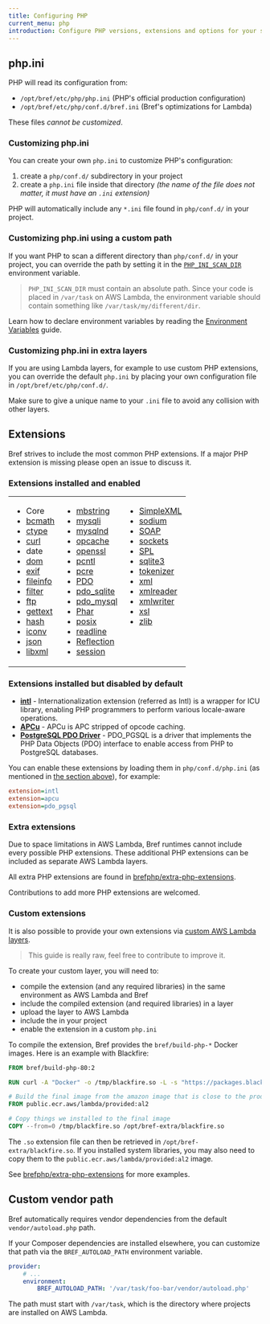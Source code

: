 ```yaml
---
title: Configuring PHP
current_menu: php
introduction: Configure PHP versions, extensions and options for your serverless application using Bref.
---
```


## php.ini

PHP will read its configuration from:

- `/opt/bref/etc/php/php.ini` (PHP's official production configuration)
- `/opt/bref/etc/php/conf.d/bref.ini` (Bref's optimizations for Lambda)

These files *cannot be customized*.

### Customizing php.ini

You can create your own `php.ini` to customize PHP's configuration:

1. create a `php/conf.d/` subdirectory in your project
1. create a `php.ini` file inside that directory _(the name of the file does not matter, it must have an `.ini` extension)_

PHP will automatically include any `*.ini` file found in `php/conf.d/` in your project.

### Customizing php.ini using a custom path

If you want PHP to scan a different directory than `php/conf.d/` in your project, you can override the path by setting it in the [`PHP_INI_SCAN_DIR`](http://php.net/manual/configuration.file.php#configuration.file.scan) environment variable.

> `PHP_INI_SCAN_DIR` must contain an absolute path. Since your code is placed in `/var/task` on AWS Lambda, the environment variable should contain something like `/var/task/my/different/dir`.

Learn how to declare environment variables by reading the [Environment Variables](variables.md) guide.

### Customizing php.ini in extra layers

If you are using Lambda layers, for example to use custom PHP extensions, you can override the default `php.ini` by placing your own configuration file in `/opt/bref/etc/php/conf.d/`.

Make sure to give a unique name to your `.ini` file to avoid any collision with other layers.

## Extensions

Bref strives to include the most common PHP extensions. If a major PHP extension is missing please open an issue to discuss it.

### Extensions installed and enabled

<table>
  <tbody>
    <tr>
      <td  align="left" valign="top">
        <ul>
        <li>Core</li>
        <li><a href="http://php.net/manual/en/book.bc.php">bcmath</a></li>
        <li><a href="http://php.net/manual/en/intro.ctype.php">ctype</a></li>
        <li><a href="http://php.net/manual/en/book.curl.php">curl</a></li>
        <li>date</li>
        <li><a href="http://php.net/manual/en/book.dom.php">dom</a></li>
        <li><a href="http://php.net/manual/en/book.exif.php">exif</a></li>
        <li><a href="http://php.net/manual/en/book.fileinfo.php">fileinfo</a></li>
        <li><a href="http://php.net/manual/en/book.filter.php">filter</a></li>
        <li><a href="http://php.net/manual/en/book.ftp.php">ftp</a></li>
        <li><a href="http://php.net/manual/en/book.gettext.php">gettext</a></li>
        <li><a href="http://php.net/manual/en/book.hash.php">hash</a></li>
        <li><a href="http://php.net/manual/en/book.iconv.php">iconv</a></li>
        <li><a href="http://php.net/manual/en/book.json.php">json</a></li>
        <li><a href="http://php.net/manual/en/book.libxml.php">libxml</a></li>
        </ul>
      </td>
      <td  align="left" valign="top">
        <ul>
        <li><a href="http://php.net/manual/en/book.mbstring.php">mbstring</a></li>
        <li><a href="http://php.net/manual/en/book.mysqli.php">mysqli</a></li>
        <li><a href="http://php.net/manual/en/book.mysqlnd.php">mysqlnd</a></li>
        <li><a href="http://php.net/manual/en/book.opcache.php">opcache</a></li>
        <li><a href="http://php.net/manual/en/book.openssl.php">openssl</a></li>
        <li><a href="http://php.net/manual/en/book.pcntl.php">pcntl</a></li>
        <li><a href="http://php.net/manual/en/book.pcre.php">pcre</a></li>
        <li><a href="http://php.net/manual/en/book.pdo.php">PDO</a></li>
        <li><a href="http://php.net/manual/en/ref.pdo-sqlite.php">pdo_sqlite</a></li>
        <li><a href="http://php.net/manual/en/ref.pdo-mysql.php">pdo_mysql</a></li>
        <li><a href="http://php.net/manual/en/book.phar.php">Phar</a></li>
        <li><a href="http://php.net/manual/en/book.posix.php">posix</a></li>
        <li><a href="http://php.net/manual/en/book.readline.php">readline</a></li>
        <li><a href="http://php.net/manual/en/book.reflection.php">Reflection</a></li>
        <li><a href="http://php.net/manual/en/book.session.php">session</a></li>
        </ul>
      </td>
      <td align="left" valign="top">
        <ul>
        <li><a href="https://php.net/manual/en/book.simplexml.php">SimpleXML</a></li>
        <li><a href="http://php.net/manual/en/book.sodium.php">sodium</a></li>
        <li><a href="http://php.net/manual/en/book.soap.php">SOAP</a></li>
        <li><a href="http://php.net/manual/en/book.sockets.php">sockets</a></li>
        <li><a href="http://php.net/manual/en/book.spl.php">SPL</a></li>
        <li><a href="http://php.net/manual/en/book.sqlite3.php">sqlite3</a></li>
        <li><a href="http://php.net/manual/en/book.tokenizer.php">tokenizer</a></li>
        <li><a href="http://php.net/manual/en/book.xml.php">xml</a></li>
        <li><a href="http://php.net/manual/en/book.xmlreader.php">xmlreader</a></li>
        <li><a href="http://php.net/manual/en/book.xmlwriter.php">xmlwriter</a></li>
        <li><a href="http://php.net/manual/en/book.xsl.php">xsl</a></li>
        <li><a href="http://php.net/manual/en/book.zlib.php">zlib</a></li>
        </ul>
      </td>
    </tr>
  </tbody>
</table>

### Extensions installed but disabled by default

- **[intl](http://php.net/manual/en/intro.intl.php)** - Internationalization extension (referred as Intl) is a wrapper for ICU library, enabling PHP programmers to perform various locale-aware operations.
- **[APCu](http://php.net/manual/en/intro.apcu.php)** - APCu is APC stripped of opcode caching.
- **[PostgreSQL PDO Driver](http://php.net/manual/en/ref.pdo-pgsql.php)** -  PDO_PGSQL is a driver that implements the PHP Data Objects (PDO) interface to enable access from PHP to PostgreSQL databases.

You can enable these extensions by loading them in `php/conf.d/php.ini` (as mentioned in [the section above](#phpini)), for example:

```ini
extension=intl
extension=apcu
extension=pdo_pgsql
```

### Extra extensions

Due to space limitations in AWS Lambda, Bref runtimes cannot include every possible PHP extensions. These additional PHP extensions can be included as separate AWS Lambda layers.

All extra PHP extensions are found in [brefphp/extra-php-extensions](https://github.com/brefphp/extra-php-extensions).

Contributions to add more PHP extensions are welcomed.

### Custom extensions

It is also possible to provide your own extensions via [custom AWS Lambda layers](https://docs.aws.amazon.com/lambda/latest/dg/configuration-layers.html).

> This guide is really raw, feel free to contribute to improve it.

To create your custom layer, you will need to:

- compile the extension (and any required libraries) in the same environment as AWS Lambda and Bref
- include the compiled extension (and required libraries) in a layer
- upload the layer to AWS Lambda
- include the in your project
- enable the extension in a custom `php.ini`

To compile the extension, Bref provides the `bref/build-php-*` Docker images. Here is an example with Blackfire:

```dockerfile
FROM bref/build-php-80:2

RUN curl -A "Docker" -o /tmp/blackfire.so -L -s "https://packages.blackfire.io/binaries/blackfire-php/1.42.0/blackfire-php-linux_amd64-php-74.so"

# Build the final image from the amazon image that is close to the production environment
FROM public.ecr.aws/lambda/provided:al2

# Copy things we installed to the final image
COPY --from=0 /tmp/blackfire.so /opt/bref-extra/blackfire.so
```

The `.so` extension file can then be retrieved in `/opt/bref-extra/blackfire.so`.
If you installed system libraries, you may also need to copy them to the `public.ecr.aws/lambda/provided:al2`
image.

See [brefphp/extra-php-extensions](https://github.com/brefphp/extra-php-extensions)
for more examples.

## Custom vendor path

Bref automatically requires vendor dependencies from the default `vendor/autoload.php` path.

If your Composer dependencies are installed elsewhere, you can customize that path via the `BREF_AUTOLOAD_PATH` environment variable.

```yaml
provider:
    # ...
    environment:
        BREF_AUTOLOAD_PATH: '/var/task/foo-bar/vendor/autoload.php'
```

The path must start with `/var/task`, which is the directory where projects are installed on AWS Lambda.
